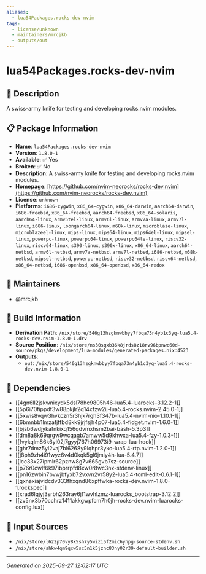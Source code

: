 ```yaml
---
aliases:
  - lua54Packages.rocks-dev-nvim
tags:
  - license/unknown
  - maintainers/mrcjkb
  - outputs/out
---
```


# lua54Packages.rocks-dev-nvim

## 📝 Description

A swiss-army knife for testing and developing rocks.nvim modules.

## 📋 Package Information

- **Name**: `lua54Packages.rocks-dev-nvim`
- **Version**: `1.8.0-1`
- **Available**: ✅ Yes
- **Broken**: ✅ No
- **Description**: A swiss-army knife for testing and developing rocks.nvim modules.
- **Homepage**: [https://github.com/nvim-neorocks/rocks-dev.nvim](https://github.com/nvim-neorocks/rocks-dev.nvim)
- **License**: `unknown`
- **Platforms**: `i686-cygwin`, `x86_64-cygwin`, `x86_64-darwin`, `aarch64-darwin`, `i686-freebsd`, `x86_64-freebsd`, `aarch64-freebsd`, `x86_64-solaris`, `aarch64-linux`, `armv5tel-linux`, `armv6l-linux`, `armv7a-linux`, `armv7l-linux`, `i686-linux`, `loongarch64-linux`, `m68k-linux`, `microblaze-linux`, `microblazeel-linux`, `mips-linux`, `mips64-linux`, `mips64el-linux`, `mipsel-linux`, `powerpc-linux`, `powerpc64-linux`, `powerpc64le-linux`, `riscv32-linux`, `riscv64-linux`, `s390-linux`, `s390x-linux`, `x86_64-linux`, `aarch64-netbsd`, `armv6l-netbsd`, `armv7a-netbsd`, `armv7l-netbsd`, `i686-netbsd`, `m68k-netbsd`, `mipsel-netbsd`, `powerpc-netbsd`, `riscv32-netbsd`, `riscv64-netbsd`, `x86_64-netbsd`, `i686-openbsd`, `x86_64-openbsd`, `x86_64-redox`
## 👥 Maintainers

- @mrcjkb


## 🔧 Build Information

- **Derivation Path**: `/nix/store/546g13hzgknwbbyy7fbqa73n4yb1c3yq-lua5.4-rocks-dev.nvim-1.8.0-1.drv`
- **Source Position**: `/nix/store/ns30sqxb36k8jrds8z18rv96bpnwc60d-source/pkgs/development/lua-modules/generated-packages.nix:4523`
- **Outputs**:
  - `out`:  `/nix/store/546g13hzgknwbbyy7fbqa73n4yb1c3yq-lua5.4-rocks-dev.nvim-1.8.0-1`

## 🔗 Dependencies

- [[4gn6ll2jskwnixydk5dsl78hc9805h46-lua5.4-luarocks-3.12.2-1]]
- [[5p6i70fippdf3w88pkjlr2q14xfzw2ij-lua5.4-rocks.nvim-2.45.0-1]]
- [[5xwis8vqw3hvkczn5r3hjk7rgh3f347b-lua5.4-nvim-nio-1.10.1-1]]
- [[6bmnbb1lmzafjffbd8kk9jrjfsjh4p07-lua5.4-fidget.nvim-1.6.0-1]]
- [[bjsb6wdjykafnkixq156qdvmxhsm2bai-bash-5.3p3]]
- [[dm8a8k69qrgw9wcqagb7amww5d9khwxa-lua5.4-fzy-1.0.3-1]]
- [[fvykqlm86k6yl02j7gyyj767h06973i9-wrap-lua-hook]]
- [[ghr7dmz5yl2vaj7bl6268y9lqhpr3ykc-lua5.4-rtp.nvim-1.2.0-1]]
- [[j8ph9zh4i91wyz6v4d0kqk5gl6jmiy4h-lua-5.4.7]]
- [[lcc33x27ipmlr62pznw8g7v665gvb7sz-source]]
- [[p76r0cwlf6k97ibprrpfd8xw0r8wc3nx-stdenv-linux]]
- [[pn16zwbin7bvwjbfyxb72vxvn2vr58y2-lua5.4-toml-edit-0.6.1-1]]
- [[qxnaxiajvidcdv333fhxqnd86xpffwka-rocks-dev.nvim-1.8.0-1.rockspec]]
- [[xrad6lqjyj3srbh263ray6jf1wvhlzmz-luarocks_bootstrap-3.12.2]]
- [[zv5nx3b70cchrz1411akkgwpfcm7h0jh-rocks-dev.nvim-luarocks-config.lua]]

## 📁 Input Sources

- `/nix/store/l622p70vy8k5sh7y5wizi5f2mic6ynpg-source-stdenv.sh`
- `/nix/store/shkw4qm9qcw5sc5n1k5jznc83ny02r39-default-builder.sh`

---
*Generated on 2025-09-27 12:02:17 UTC*
